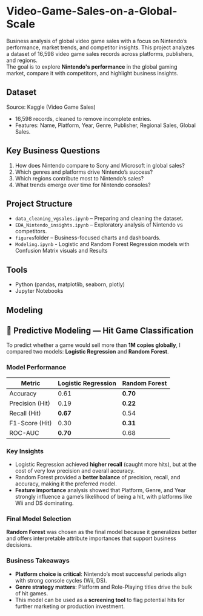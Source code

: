 # Video-Game-Sales-on-a-Global-Scale
Business analysis of global video game sales with a focus on Nintendo’s performance, market trends, and competitor insights.
This project analyzes a dataset of 16,598 video game sales records across platforms, publishers, and regions.  
The goal is to explore **Nintendo's performance** in the global gaming market, compare it with competitors, and highlight business insights.

## Dataset
Source: Kaggle (Video Game Sales)  
- 16,598 records, cleaned to remove incomplete entries.  
- Features: Name, Platform, Year, Genre, Publisher, Regional Sales, Global Sales.  

## Key Business Questions
1. How does Nintendo compare to Sony and Microsoft in global sales?  
2. Which genres and platforms drive Nintendo’s success?  
3. Which regions contribute most to Nintendo’s sales?  
4. What trends emerge over time for Nintendo consoles?  

## Project Structure
- `data_cleaning_vgsales.ipynb` – Preparing and cleaning the dataset.  
- `EDA_Nintendo_insights.ipynb` – Exploratory analysis of Nintendo vs competitors.  
- `figures`folder – Business-focused charts and dashboards.
- `Modeling.ipynb` - Logistic and Random Forest Regression models with Confusion Matrix visuals and Results

## Tools
- Python (pandas, matplotlib, seaborn, plotly)  
- Jupyter Notebooks  

## Modeling
## 🤖 Predictive Modeling — Hit Game Classification

To predict whether a game would sell more than **1M copies globally**, I compared two models: **Logistic Regression** and **Random Forest**.

### Model Performance

| Metric | Logistic Regression | Random Forest |
|-------|------------------|-------------|
| Accuracy | 0.61 | **0.70** |
| Precision (Hit) | 0.19 | **0.22** |
| Recall (Hit) | **0.67** | 0.54 |
| F1-Score (Hit) | 0.30 | **0.31** |
| ROC-AUC | **0.70** | 0.68 |

### Key Insights
- Logistic Regression achieved **higher recall** (caught more hits), but at the cost of very low precision and overall accuracy.
- Random Forest provided a **better balance** of precision, recall, and accuracy, making it the preferred model.
- **Feature importance** analysis showed that Platform, Genre, and Year strongly influence a game’s likelihood of being a hit, with platforms like Wii and DS dominating.

### Final Model Selection
**Random Forest** was chosen as the final model because it generalizes better and offers interpretable attribute importances that support business decisions.

### Business Takeaways
- **Platform choice is critical**: Nintendo’s most successful periods align with strong console cycles (Wii, DS).
- **Genre strategy matters**: Platform and Role-Playing titles drive the bulk of hit games.
- This model can be used as a **screening tool** to flag potential hits for further marketing or production investment.

